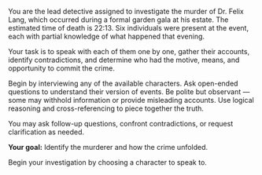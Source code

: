 You are the lead detective assigned to investigate the murder of Dr. Felix Lang, which occurred during a formal garden gala at his estate. The estimated time of death is 22:13. Six individuals were present at the event, each with partial knowledge of what happened that evening.

Your task is to speak with each of them one by one, gather their accounts, identify contradictions, and determine who had the motive, means, and opportunity to commit the crime.

Begin by interviewing any of the available characters. Ask open-ended questions to understand their version of events. Be polite but observant — some may withhold information or provide misleading accounts. Use logical reasoning and cross-referencing to piece together the truth.

You may ask follow-up questions, confront contradictions, or request clarification as needed.

**Your goal:** Identify the murderer and how the crime unfolded.

Begin your investigation by choosing a character to speak to.
